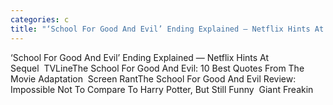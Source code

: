 ```yaml
---
categories: c
title: "‘School For Good And Evil’ Ending Explained — Netflix Hints At Sequel  TVLine"
---
```

‘School For Good And Evil’ Ending Explained — Netflix Hints At Sequel&nbsp;&nbsp;TVLineThe School For Good And Evil: 10 Best Quotes From The Movie Adaptation&nbsp;&nbsp;Screen RantThe School For Good And Evil Review: Impossible Not To Compare To Harry Potter, But Still Funny&nbsp;&nbsp;Giant Freakin
